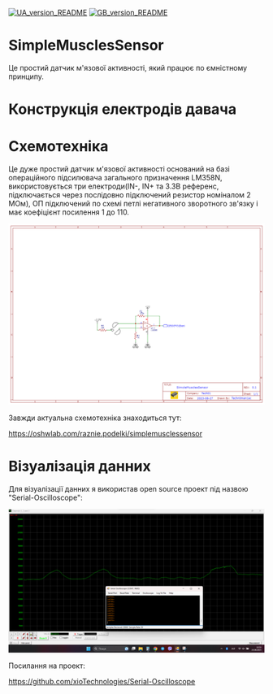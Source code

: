[![UA_version_README](https://raw.githubusercontent.com/techn0man1ac/SimpleMusclesSensor/main/Imgs/Flags/UA%402x.png)](https://github.com/techn0man1ac/SimpleMusclesSensor)
[![GB_version_README](https://raw.githubusercontent.com/techn0man1ac/SimpleMusclesSensor/main/Imgs/Flags/GB%402x.png)](https://github.com/techn0man1ac/SimpleMusclesSensor/blob/main/README_EN.md)

# SimpleMusclesSensor

Це простий датчик м'язової активності, який працює по ємністному принципу.

# Конструкція електродів давача


# Схемотехніка

Це дуже простий датчик м'язової активності оснований на базі операційного підсилювача загального призначення LM358N, використовується три електроди(IN-, IN+ та 3.3В референс, підключається через послідовно підключений резистор номіналом 2 МОм), ОП підключений по схемі петлі негативного зворотного зв'язку і має коефіцієнт посилення 1 до 110.

![Data visualizations](https://raw.githubusercontent.com/techn0man1ac/SimoleMusclesSensor/main/Imgs/Schematic_SimoleMusclesSensor_2023-08-27.png "Data visualizations")

Завжди актуальна схемотехніка знаходиться тут:

https://oshwlab.com/raznie.podelki/simplemusclessensor

# Візуалізація данних

Для візуалізації данних я використав open source проект під назвою "Serial-Oscilloscope":

![Data visualizations](https://raw.githubusercontent.com/techn0man1ac/SimoleMusclesSensor/main/Imgs/2023-08-25%20195831.png "Data visualizations")

Посилання на проект:

https://github.com/xioTechnologies/Serial-Oscilloscope
